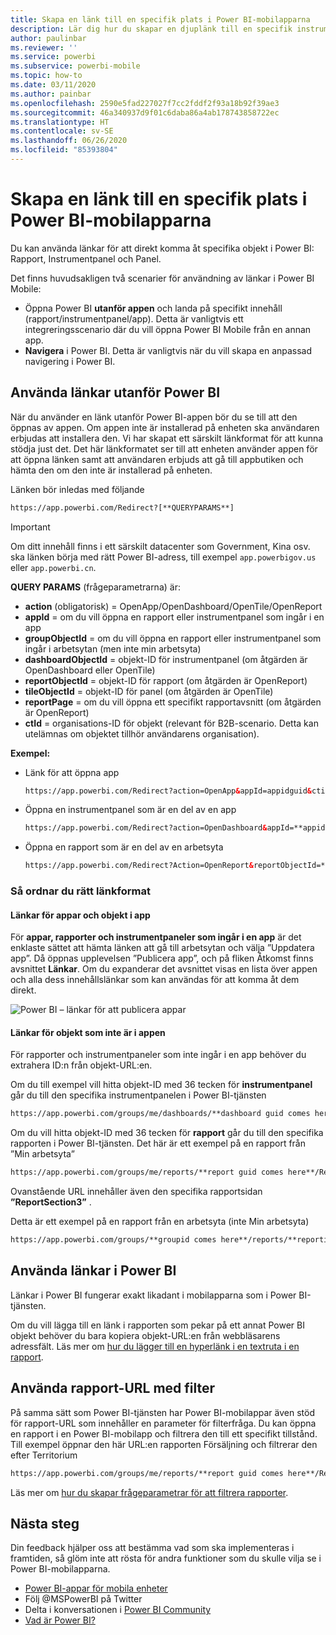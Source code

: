```yaml
---
title: Skapa en länk till en specifik plats i Power BI-mobilapparna
description: Lär dig hur du skapar en djuplänk till en specifik instrumentpanel, panel eller rapport i Power BI-mobilappen med en URI (Uniform Resource Identifier).
author: paulinbar
ms.reviewer: ''
ms.service: powerbi
ms.subservice: powerbi-mobile
ms.topic: how-to
ms.date: 03/11/2020
ms.author: painbar
ms.openlocfilehash: 2590e5fad227027f7cc2fddf2f93a18b92f39ae3
ms.sourcegitcommit: 46a340937d9f01c6daba86a4ab178743858722ec
ms.translationtype: HT
ms.contentlocale: sv-SE
ms.lasthandoff: 06/26/2020
ms.locfileid: "85393804"
---
```

# <a name="create-a-link-to-a-specific-location-in-the-power-bi-mobile-apps"></a>Skapa en länk till en specifik plats i Power BI-mobilapparna
Du kan använda länkar för att direkt komma åt specifika objekt i Power BI: Rapport, Instrumentpanel och Panel.

Det finns huvudsakligen två scenarier för användning av länkar i Power BI Mobile: 

* Öppna Power BI **utanför appen** och landa på specifikt innehåll (rapport/instrumentpanel/app). Detta är vanligtvis ett integreringsscenario där du vill öppna Power BI Mobile från en annan app. 
* **Navigera** i Power BI. Detta är vanligtvis när du vill skapa en anpassad navigering i Power BI.


## <a name="use-links-from-outside-of-power-bi"></a>Använda länkar utanför Power BI
När du använder en länk utanför Power BI-appen bör du se till att den öppnas av appen. Om appen inte är installerad på enheten ska användaren erbjudas att installera den. Vi har skapat ett särskilt länkformat för att kunna stödja just det. Det här länkformatet ser till att enheten använder appen för att öppna länken samt att användaren erbjuds att gå till appbutiken och hämta den om den inte är installerad på enheten.

Länken bör inledas med följande  
```html
https://app.powerbi.com/Redirect?[**QUERYPARAMS**]
```

> [!IMPORTANT]
> Om ditt innehåll finns i ett särskilt datacenter som Government, Kina osv. ska länken börja med rätt Power BI-adress, till exempel `app.powerbigov.us` eller `app.powerbi.cn`.   
>


**QUERY PARAMS** (frågeparametrarna) är:
* **action** (obligatorisk) = OpenApp/OpenDashboard/OpenTile/OpenReport
* **appId** = om du vill öppna en rapport eller instrumentpanel som ingår i en app 
* **groupObjectId** = om du vill öppna en rapport eller instrumentpanel som ingår i arbetsytan (men inte min arbetsyta)
* **dashboardObjectId** = objekt-ID för instrumentpanel (om åtgärden är OpenDashboard eller OpenTile)
* **reportObjectId** = objekt-ID för rapport (om åtgärden är OpenReport)
* **tileObjectId** = objekt-ID för panel (om åtgärden är OpenTile)
* **reportPage** = om du vill öppna ett specifikt rapportavsnitt (om åtgärden är OpenReport)
* **ctId** = organisations-ID för objekt (relevant för B2B-scenario. Detta kan utelämnas om objektet tillhör användarens organisation).

**Exempel:**

* Länk för att öppna app 
  ```html
  https://app.powerbi.com/Redirect?action=OpenApp&appId=appidguid&ctid=organizationid
  ```

* Öppna en instrumentpanel som är en del av en app 
  ```html
  https://app.powerbi.com/Redirect?action=OpenDashboard&appId=**appidguid**&dashboardObjectId=**dashboardidguid**&ctid=**organizationid**
  ```

* Öppna en rapport som är en del av en arbetsyta
  ```html
  https://app.powerbi.com/Redirect?Action=OpenReport&reportObjectId=**reportidguid**&groupObjectId=**groupidguid**&reportPage=**ReportSectionName**
  ```

### <a name="how-to-get-the-right-link-format"></a>Så ordnar du rätt länkformat

#### <a name="links-of-apps-and-items-in-app"></a>Länkar för appar och objekt i app

För **appar, rapporter och instrumentpaneler som ingår i en app** är det enklaste sättet att hämta länken att gå till arbetsytan och välja ”Uppdatera app”. Då öppnas upplevelsen ”Publicera app”, och på fliken Åtkomst finns avsnittet **Länkar**. Om du expanderar det avsnittet visas en lista över appen och alla dess innehållslänkar som kan användas för att komma åt dem direkt.

![Power BI – länkar för att publicera appar ](./media/mobile-apps-links/mobile-link-copy-app-links.png)

#### <a name="links-of-items-not-in-app"></a>Länkar för objekt som inte är i appen 

För rapporter och instrumentpaneler som inte ingår i en app behöver du extrahera ID:n från objekt-URL:en.

Om du till exempel vill hitta objekt-ID med 36 tecken för **instrumentpanel** går du till den specifika instrumentpanelen i Power BI-tjänsten 

```html
https://app.powerbi.com/groups/me/dashboards/**dashboard guid comes here**?ctid=**organization id comes here**`
```

Om du vill hitta objekt-ID med 36 tecken för **rapport** går du till den specifika rapporten i Power BI-tjänsten.
Det här är ett exempel på en rapport från ”Min arbetsyta”

```html
https://app.powerbi.com/groups/me/reports/**report guid comes here**/ReportSection3?ctid=**organization id comes here**`
```
Ovanstående URL innehåller även den specifika rapportsidan **”ReportSection3”** .

Detta är ett exempel på en rapport från en arbetsyta (inte Min arbetsyta)

```html
https://app.powerbi.com/groups/**groupid comes here**/reports/**reportid comes here**/ReportSection1?ctid=**organizationid comes here**
```

## <a name="use-links-inside-power-bi"></a>Använda länkar i Power BI

Länkar i Power BI fungerar exakt likadant i mobilapparna som i Power BI-tjänsten.

Om du vill lägga till en länk i rapporten som pekar på ett annat Power BI objekt behöver du bara kopiera objekt-URL:en från webbläsarens adressfält. Läs mer om [hur du lägger till en hyperlänk i en textruta i en rapport](https://docs.microsoft.com/power-bi/service-add-hyperlink-to-text-box).

## <a name="use-report-url-with-filter"></a>Använda rapport-URL med filter
På samma sätt som Power BI-tjänsten har Power BI-mobilappar även stöd för rapport-URL som innehåller en parameter för filterfråga. Du kan öppna en rapport i en Power BI-mobilapp och filtrera den till ett specifikt tillstånd. Till exempel öppnar den här URL:en rapporten Försäljning och filtrerar den efter Territorium

```html
https://app.powerbi.com/groups/me/reports/**report guid comes here**/ReportSection3?ctid=**organization id comes here**&filter=Store/Territory eq 'NC'
```

Läs mer om [hur du skapar frågeparametrar för att filtrera rapporter](https://docs.microsoft.com/power-bi/service-url-filters).

## <a name="next-steps"></a>Nästa steg
Din feedback hjälper oss att bestämma vad som ska implementeras i framtiden, så glöm inte att rösta för andra funktioner som du skulle vilja se i Power BI-mobilapparna. 

* [Power BI-appar för mobila enheter](mobile-apps-for-mobile-devices.md)
* Följ @MSPowerBI på Twitter
* Delta i konversationen i [Power BI Community](https://community.powerbi.com/)
* [Vad är Power BI?](../../fundamentals/power-bi-overview.md)

